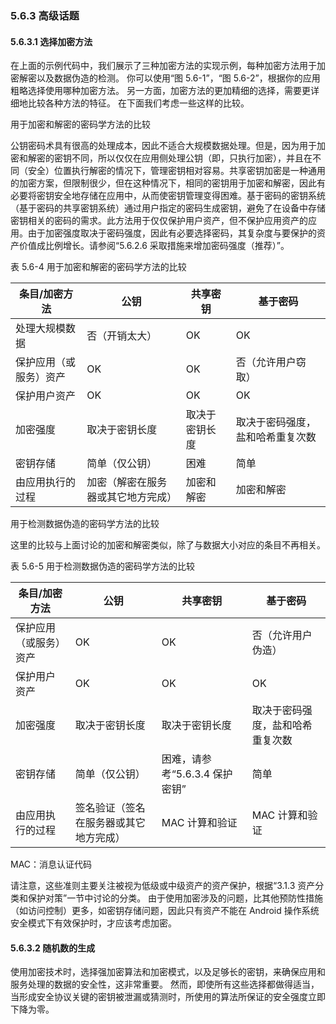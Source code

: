 ### 5.6.3 高级话题

#### 5.6.3.1 选择加密方法

在上面的示例代码中，我们展示了三种加密方法的实现示例，每种加密方法用于加密解密以及数据伪造的检测。 你可以使用“图 5.6-1”，“图 5.6-2”，根据你的应用粗略选择使用哪种加密方法。 另一方面，加密方法的更加精细的选择，需要更详细地比较各种方法的特征。 在下面我们考虑一些这样的比较。

用于加密和解密的密码学方法的比较

公钥密码术具有很高的处理成本，因此不适合大规模数据处理。但是，因为用于加密和解密的密钥不同，所以仅仅在应用侧处理公钥（即，只执行加密），并且在不同（安全）位置执行解密的情况下，管理密钥相对容易。共享密钥加密是一种通用的加密方案，但限制很少，但在这种情况下，相同的密钥用于加密和解密，因此有必要将密钥安全地存储在应用中，从而使密钥管理变得困难。基于密码的密钥系统（基于密码的共享密钥系统）通过用户指定的密码生成密钥，避免了在设备中存储密钥相关的密码的需求。此方法用于仅仅保护用户资产，但不保护应用资产的应用。由于加密强度取决于密码强度，因此有必要选择密码，其复杂度与要保护的资产价值成比例增长。请参阅“5.6.2.6 采取措施来增加密码强度（推荐）”。

表 5.6-4 用于加密和解密的密码学方法的比较

| 条目/加密方法 | 公钥 | 共享密钥 | 基于密码 |
| --- | --- | --- | --- |
| 处理大规模数据 | 否（开销太大） | OK | OK |
| 保护应用（或服务）资产 | OK | OK | 否（允许用户窃取） |
| 保护用户资产 | OK | OK | OK |
| 加密强度 | 取决于密钥长度 |  取决于密钥长度 | 取决于密码强度，盐和哈希重复次数 |
| 密钥存储 | 简单（仅公钥） | 困难 | 简单 |
| 由应用执行的过程 | 加密（解密在服务器或其它地方完成） | 加密和解密 | 加密和解密 |

用于检测数据伪造的密码学方法的比较

这里的比较与上面讨论的加密和解密类似，除了与数据大小对应的条目不再相关。

表 5.6-5 用于检测数据伪造的密码学方法的比较

| 条目/加密方法 | 公钥 | 共享密钥 | 基于密码 |
| --- | --- | --- | --- |
| 保护应用（或服务）资产 | OK | OK | 否（允许用户伪造） |
| 保护用户资产 | OK | OK | OK |
| 加密强度 | 取决于密钥长度 |  取决于密钥长度 | 取决于密码强度，盐和哈希重复次数 |
| 密钥存储 | 简单（仅公钥） | 困难，请参考“5.6.3.4 保护密钥” | 简单 |
| 由应用执行的过程 | 签名验证（签名在服务器或其它地方完成） | MAC 计算和验证 | MAC 计算和验证 |

MAC：消息认证代码


请注意，这些准则主要关注被视为低级或中级资产的资产保护，根据“3.1.3 资产分类和保护对策”一节中讨论的分类。 由于使用加密涉及的问题，比其他预防性措施（如访问控制）更多，如密钥存储问题，因此只有资产不能在 Android 操作系统安全模式下有效保护时，才应该考虑加密。

#### 5.6.3.2 随机数的生成

使用加密技术时，选择强加密算法和加密模式，以及足够长的密钥，来确保应用和服务处理的数据的安全性，这非常重要。 然而，即使所有这些选择都做得适当，当形成安全协议关键的密钥被泄漏或猜测时，所使用的算法所保证的安全强度立即下降为零。

